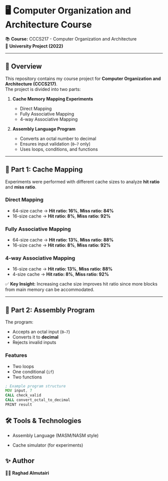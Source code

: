 # 🖥️ Computer Organization and Architecture Course

📚 **Course:** CCCS217 - Computer Organization and Architecture  
🏫 **University Project (2022)** 

---

## 📖 Overview
This repository contains my course project for **Computer Organization and Architecture (CCCS217)**.  
The project is divided into two parts:

1. **Cache Memory Mapping Experiments**
   - Direct Mapping
   - Fully Associative Mapping
   - 4-way Associative Mapping

2. **Assembly Language Program**
   - Converts an octal number to decimal
   - Ensures input validation (`0–7` only)
   - Uses loops, conditions, and functions

---

## 🔹 Part 1: Cache Mapping
Experiments were performed with different cache sizes to analyze **hit ratio** and **miss ratio**.

### Direct Mapping
- 64-size cache → **Hit ratio: 16%**, **Miss ratio: 84%**  
- 16-size cache → **Hit ratio: 8%**, **Miss ratio: 92%**

### Fully Associative Mapping
- 64-size cache → **Hit ratio: 13%**, **Miss ratio: 88%**  
- 16-size cache → **Hit ratio: 8%**, **Miss ratio: 92%**

### 4-way Associative Mapping
- 16-size cache → **Hit ratio: 13%**, **Miss ratio: 88%**  
- 4-size cache → **Hit ratio: 8%**, **Miss ratio: 92%**

✅ **Key Insight:** Increasing cache size improves hit ratio since more blocks from main memory can be accommodated.

---

## 🔹 Part 2: Assembly Program
The program:
- Accepts an octal input (`0–7`)
- Converts it to **decimal**
- Rejects invalid inputs

### Features
- Two loops  
- One conditional (`if`)  
- Two functions  

```asm
; Example program structure
MOV input, 7
CALL check_valid
CALL convert_octal_to_decimal
PRINT result
```

## 🛠️ Tools & Technologies

- Assembly Language (MASM/NASM style)

- Cache simulator (for experiments)


## ✨ Author

👩‍💻 **Raghad Almutairi**
